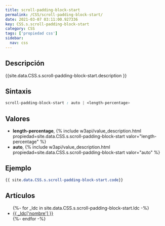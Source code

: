 ```yaml
---
title: scroll-padding-block-start
permalink: /CSS/scroll-padding-block-start/
date: 2021-03-07 03:11:00.927336
key: CSS.s.scroll-padding-block-start
category: CSS
tags: ['propiedad css']
sidebar: 
  nav: css
---
```


## Descripción
{{site.data.CSS.s.scroll-padding-block-start.description }}

## Sintaxis
~~~css
scroll-padding-block-start : auto | <length-percentage>
~~~

## Valores
* **length-percentage**,  {% include w3api/value_description.html propiedad=site.data.CSS.s.scroll-padding-block-start valor="length-percentage" %}
* **auto**,  {% include w3api/value_description.html propiedad=site.data.CSS.s.scroll-padding-block-start valor="auto" %}

## Ejemplo
~~~css
{{ site.data.CSS.s.scroll-padding-block-start.code}}
~~~

## Artículos
<ul>
{%- for _ldc in site.data.CSS.s.scroll-padding-block-start.ldc -%}
   <li>
       <a href="{{_ldc['url'] }}">{{ _ldc['nombre'] }}</a>
   </li>
{%- endfor -%}
</ul>
